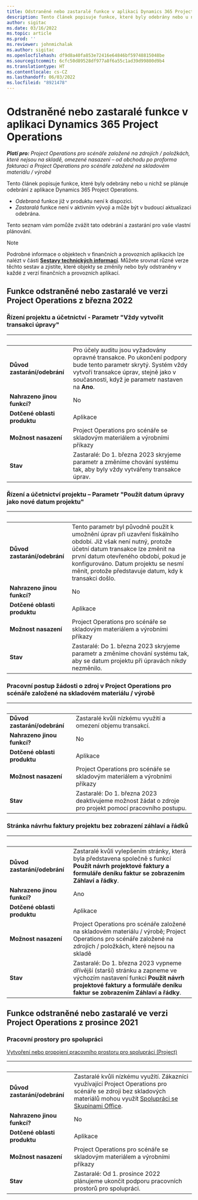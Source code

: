 ```yaml
---
title: Odstraněné nebo zastaralé funkce v aplikaci Dynamics 365 Project Operations
description: Tento článek popisuje funkce, které byly odebrány nebo u nichž se plánuje odebrání z aplikace Dynamics 365 Project Operations.
author: sigitac
ms.date: 03/16/2022
ms.topic: article
ms.prod: ''
ms.reviewer: johnmichalak
ms.author: sigitac
ms.openlocfilehash: df9d8a40fa853e72416e64846bf59748815048be
ms.sourcegitcommit: 6cfc50d89528df977a8f6a55c1ad39d99800d9b4
ms.translationtype: HT
ms.contentlocale: cs-CZ
ms.lasthandoff: 06/03/2022
ms.locfileid: "8921478"
---
```

# <a name="removed-or-deprecated-features-in-dynamics-365-project-operations"></a>Odstraněné nebo zastaralé funkce v aplikaci Dynamics 365 Project Operations

_**Platí pro:** Project Operations pro scénáře založené na zdrojích / položkách, které nejsou na skladě, omezené nasazení – od obchodu po proforma fakturaci a Project Operations pro scénáře založené na skladovém materiálu / výrobě_

Tento článek popisuje funkce, které byly odebrány nebo u nichž se plánuje odebrání z aplikace Dynamics 365 Project Operations.

- *Odebraná* funkce již v produktu není k dispozici.
- *Zastaralá* funkce není v aktivním vývoji a může být v budoucí aktualizaci odebrána.

Tento seznam vám pomůže zvážit tato odebrání a zastarání pro vaše vlastní plánování.

> [!NOTE]
> Podrobné informace o objektech v finančních a provozních aplikacích lze nalézt v části [**Sestavy technických informací**](/dynamics/s-e/global/axtechrefrep_61). Můžete srovnat různé verze těchto sestav a zjistíte, které objekty se změnily nebo byly odstraněny v každé z verzí finančních a provozních aplikací.

## <a name="features-removed-or-deprecated-in-the-project-operations-march-2022-release"></a>Funkce odstraněné nebo zastaralé ve verzi Project Operations z března 2022

### <a name="project-management-and-accounting-always-create-adjustment-transaction-parameter"></a>Řízení projektu a účetnictví - Parametr "Vždy vytvořit transakci úpravy"

| &nbsp; | &nbsp; |
|--------|--------|
| **Důvod zastarání/odebrání** | Pro účely auditu jsou vyžadovány opravné transakce. Po ukončení podpory bude tento parametr skrytý. Systém vždy vytvoří transakce úprav, stejně jako v současnosti, když je parametr nastaven na **Ano**. |
| **Nahrazeno jinou funkcí?** | No |
| **Dotčené oblasti produktu** | Aplikace |
| **Možnost nasazení** | Project Operations pro scénáře se skladovým materiálem a výrobními příkazy |
| **Stav** | Zastaralé: Do 1. března 2023 skryjeme parametr a změníme chování systému tak, aby byly vždy vytvářeny transakce úprav. |

### <a name="project-management-and-accounting-use-adjustment-date-as-new-project-date-parameter"></a>Řízení a účetnictví projektu – Parametr "Použít datum úpravy jako nové datum projektu"

| &nbsp; | &nbsp; |
|--------|--------|
| **Důvod zastarání/odebrání** | Tento parametr byl původně použit k umožnění úprav při uzavření fiskálního období. Již však není nutný, protože účetní datum transakce lze změnit na první datum otevřeného období, pokud je konfigurováno. Datum projektu se nesmí měnit, protože představuje datum, kdy k transakci došlo. |
| **Nahrazeno jinou funkcí?** | No |
| **Dotčené oblasti produktu** | Aplikace |
| **Možnost nasazení** | Project Operations pro scénáře se skladovým materiálem a výrobními příkazy |
| **Stav** | Zastaralé: Do 1. března 2023 skryjeme parametr a změníme chování systému tak, aby se datum projektu při úpravách nikdy nezměnilo. |

### <a name="resource-request-workflow-in-project-operations-for-stockedproduction-based-scenarios"></a>Pracovní postup žádosti o zdroj v Project Operations pro scénáře založené na skladovém materiálu / výrobě

| &nbsp; | &nbsp; |
|--------|--------|
| **Důvod zastarání/odebrání** | Zastaralé kvůli nízkému využití a omezení objemu transakcí. |
| **Nahrazeno jinou funkcí?** | No |
| **Dotčené oblasti produktu** | Aplikace |
| **Možnost nasazení** | Project Operations pro scénáře se skladovým materiálem a výrobními příkazy |
| **Stav** | Zastaralé: Do 1. března 2023 deaktivujeme možnost žádat o zdroje pro projekt pomocí pracovního postupu. |

### <a name="project-invoice-proposal-page-without-header-and-lines-views"></a>Stránka návrhu faktury projektu bez zobrazení záhlaví a řádků

| &nbsp; | &nbsp; |
|--------|--------|
| **Důvod zastarání/odebrání** | Zastaralé kvůli vylepšením stránky, která byla představena společně s funkcí **Použít návrh projektové faktury a formuláře deníku faktur se zobrazením Záhlaví a řádky**. |
| **Nahrazeno jinou funkcí?** | Ano |
| **Dotčené oblasti produktu** | Aplikace |
| **Možnost nasazení** | Project Operations pro scénáře založené na skladovém materiálu / výrobě; Project Operations pro scénáře založené na zdrojích / položkách, které nejsou na skladě |
| **Stav** | Zastaralé: Do 1. března 2023 vypneme dřívější (starší) stránku a zapneme ve výchozím nastavení funkci **Použít návrh projektové faktury a formuláře deníku faktur se zobrazením Záhlaví a řádky**. |

## <a name="features-removed-or-deprecated-in-the-project-operations-december-2021-release"></a>Funkce odstraněné nebo zastaralé ve verzi Project Operations z prosince 2021

### <a name="collaboration-workspaces"></a>Pracovní prostory pro spolupráci

[Vytvoření nebo propojení pracovního prostoru pro spolupráci (Project)](/dynamicsax-2012/appuser-itpro/create-or-link-to-a-collaboration-workspace-project)

| &nbsp; | &nbsp; |
|--------|--------|
| **Důvod zastarání/odebrání** | Zastaralé kvůli nízkému využití. Zákazníci využívající Project Operations pro scénáře se zdroji bez skladových materiálů mohou využít [Spolupráci se Skupinami Office](../project-management/collaboration-groups.md). |
| **Nahrazeno jinou funkcí?** | No |
| **Dotčené oblasti produktu** | Aplikace  |
| **Možnost nasazení** | Project Operations pro scénáře se skladovým materiálem a výrobními příkazy |
| **Stav** | Zastaralé: Od 1. prosince 2022 plánujeme ukončit podporu pracovních prostorů pro spolupráci. |
